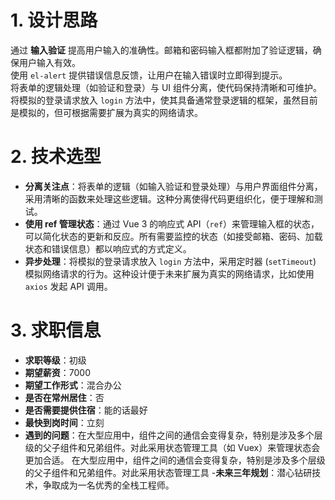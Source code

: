 # 1. 设计思路
通过 **输入验证** 提高用户输入的准确性。邮箱和密码输入框都附加了验证逻辑，确保用户输入有效。  
使用 `el-alert` 提供错误信息反馈，让用户在输入错误时立即得到提示。  
将表单的逻辑处理（如验证和登录）与 UI 组件分离，使代码保持清晰和可维护。  
将模拟的登录请求放入 `login` 方法中，使其具备通常登录逻辑的框架，虽然目前是模拟的，但可根据需要扩展为真实的网络请求。

# 2. 技术选型
- **分离关注点**：将表单的逻辑（如输入验证和登录处理）与用户界面组件分离，采用清晰的函数来处理这些逻辑。这种分离使得代码更组织化，便于理解和测试。
- **使用 ref 管理状态**：通过 Vue 3 的响应式 API（`ref`）来管理输入框的状态，可以简化状态的更新和反应。所有需要监控的状态（如接受邮箱、密码、加载状态和错误信息）都以响应式的方式定义。
- **异步处理**：将模拟的登录请求放入 `login` 方法中，采用定时器 (`setTimeout`) 模拟网络请求的行为。这种设计便于未来扩展为真实的网络请求，比如使用 `axios` 发起 API 调用。

# 3. 求职信息
- **求职等级**：初级
- **期望薪资**：7000
- **期望工作形式**：混合办公
- **是否在常州居住**：否
- **是否需要提供住宿**：能的话最好
- **最快到岗时间**：立刻
- **遇到的问题**：在大型应用中，组件之间的通信会变得复杂，特别是涉及多个层级的父子组件和兄弟组件。对此采用状态管理工具（如 Vuex）来管理状态会更加合适。
在大型应用中，组件之间的通信会变得复杂，特别是涉及多个层级的父子组件和兄弟组件。对此采用状态管理工具
-**未来三年规划**：潜心钻研技术，争取成为一名优秀的全栈工程师。